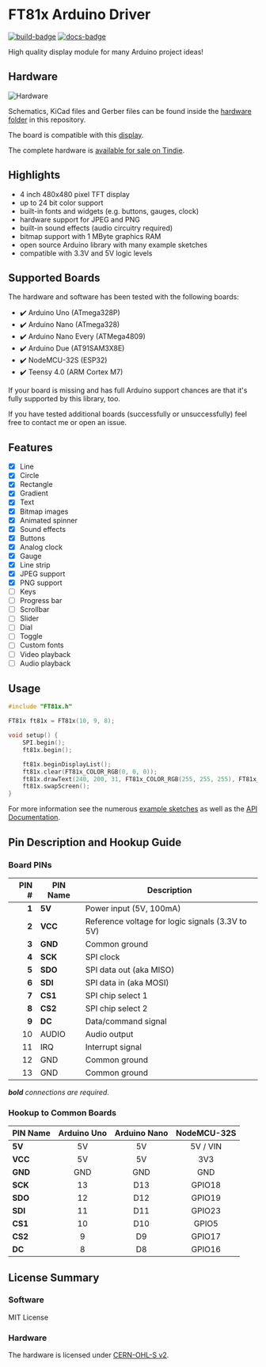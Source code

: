 # FT81x Arduino Driver

[![build-badge]](https://github.com/blazer82/FT81x_Arduino_Driver/actions?workflow=build)
[![docs-badge]](https://github.com/blazer82/FT81x_Arduino_Driver/actions?workflow=docs)

High quality display module for many Arduino project ideas!

## Hardware

![Hardware](https://raw.githubusercontent.com/blazer82/FT81x_Arduino_Driver/master/assets/hardware.jpg)

Schematics, KiCad files and Gerber files can be found inside the [hardware folder](hardware) in this repository.

The board is compatible with this [display](https://www.buydisplay.com/4-inch-tft-lcd-display-480x480-pixel-with-mipi-interface-for-iot-devices).

The complete hardware is [available for sale on Tindie](https://www.tindie.com/products/prodbld/40-inch-ft81x-tft-lcd-display-module-for-arduino/).

## Highlights

- 4 inch 480x480 pixel TFT display
- up to 24 bit color support
- built-in fonts and widgets (e.g. buttons, gauges, clock)
- hardware support for JPEG and PNG
- built-in sound effects (audio circuitry required)
- bitmap support with 1 MByte graphics RAM
- open source Arduino library with many example sketches
- compatible with 3.3V and 5V logic levels

## Supported Boards

The hardware and software has been tested with the following boards:

- :heavy_check_mark: Arduino Uno (ATmega328P)
- :heavy_check_mark: Arduino Nano (ATmega328)
- :heavy_check_mark: Arduino Nano Every (ATMega4809)
- :heavy_check_mark: Arduino Due (AT91SAM3X8E)
- :heavy_check_mark: NodeMCU-32S (ESP32)
- :heavy_check_mark: Teensy 4.0 (ARM Cortex M7)

If your board is missing and has full Arduino support chances are that it's fully supported by this library, too.

If you have tested additional boards (successfully or unsuccessfully) feel free to contact me or open an issue.

## Features

- [x] Line
- [x] Circle
- [x] Rectangle
- [x] Gradient
- [x] Text
- [x] Bitmap images
- [x] Animated spinner
- [x] Sound effects
- [x] Buttons
- [x] Analog clock
- [x] Gauge
- [x] Line strip
- [x] JPEG support
- [x] PNG support
- [ ] Keys
- [ ] Progress bar
- [ ] Scrollbar
- [ ] Slider
- [ ] Dial
- [ ] Toggle
- [ ] Custom fonts
- [ ] Video playback
- [ ] Audio playback

## Usage

```c++
#include "FT81x.h"

FT81x ft81x = FT81x(10, 9, 8);

void setup() {
    SPI.begin();
    ft81x.begin();

    ft81x.beginDisplayList();
    ft81x.clear(FT81x_COLOR_RGB(0, 0, 0));
    ft81x.drawText(240, 200, 31, FT81x_COLOR_RGB(255, 255, 255), FT81x_OPT_CENTER, "Hello World\0");
    ft81x.swapScreen();
}
```

For more information see the numerous [example sketches](examples) as well as the [API Documentation](https://blazer82.github.io/FT81x_Arduino_Driver/html/class_f_t81x.html).

## Pin Description and Hookup Guide

### Board PINs

| PIN # | PIN Name | Description                                      |
| -----:| -------- | ------------------------------------------------ | 
| **1** | **5V**   | Power input (5V, 100mA)                          | 
| **2** | **VCC**  | Reference voltage for logic signals (3.3V to 5V) | 
| **3** | **GND**  | Common ground                                    | 
| **4** | **SCK**  | SPI clock                                        | 
| **5** | **SDO**  | SPI data out (aka MISO)                          | 
| **6** | **SDI**  | SPI data in (aka MOSI)                           | 
| **7** | **CS1**  | SPI chip select 1                                | 
| **8** | **CS2**  | SPI chip select 2                                | 
| **9** | **DC**   | Data/command signal                              | 
| 10    | AUDIO    | Audio output                                     | 
| 11    | IRQ      | Interrupt signal                                 | 
| 12    | GND      | Common ground                                    | 
| 13    | GND      | Common ground                                    | 

***bold** connections are required.*

### Hookup to Common Boards

| PIN Name | Arduino Uno | Arduino Nano | NodeMCU-32S |
| -------- |:-----------:|:------------:|:-----------:|
| **5V**   | 5V          | 5V           | 5V / VIN    |
| **VCC**  | 5V          | 5V           | 3V3         |
| **GND**  | GND         | GND          | GND         |
| **SCK**  | 13          | D13          | GPIO18      |
| **SDO**  | 12          | D12          | GPIO19      |
| **SDI**  | 11          | D11          | GPIO23      |
| **CS1**  | 10          | D10          | GPIO5       |
| **CS2**  | 9           | D9           | GPIO17      |
| **DC**   | 8           | D8           | GPIO16      |

## License Summary

### Software

MIT License

### Hardware

The hardware is licensed under [CERN-OHL-S v2](https://cern.ch/cern-ohl).

[build-badge]: https://github.com/blazer82/FT81x_Arduino_Driver/workflows/build/badge.svg
[docs-badge]: https://github.com/blazer82/FT81x_Arduino_Driver/workflows/docs/badge.svg
